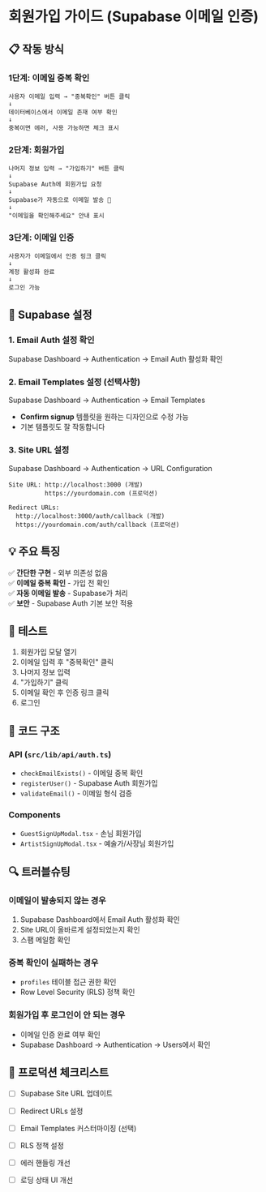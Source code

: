 # 회원가입 가이드 (Supabase 이메일 인증)

## 📋 작동 방식

### 1단계: 이메일 중복 확인
```
사용자 이메일 입력 → "중복확인" 버튼 클릭
↓
데이터베이스에서 이메일 존재 여부 확인
↓
중복이면 에러, 사용 가능하면 체크 표시
```

### 2단계: 회원가입
```
나머지 정보 입력 → "가입하기" 버튼 클릭
↓
Supabase Auth에 회원가입 요청
↓
Supabase가 자동으로 이메일 발송 📧
↓
"이메일을 확인해주세요" 안내 표시
```

### 3단계: 이메일 인증
```
사용자가 이메일에서 인증 링크 클릭
↓
계정 활성화 완료
↓
로그인 가능
```

## 🔧 Supabase 설정

### 1. Email Auth 설정 확인

Supabase Dashboard → Authentication → Email Auth 활성화 확인

### 2. Email Templates 설정 (선택사항)

Supabase Dashboard → Authentication → Email Templates

- **Confirm signup** 템플릿을 원하는 디자인으로 수정 가능
- 기본 템플릿도 잘 작동합니다

### 3. Site URL 설정

Supabase Dashboard → Authentication → URL Configuration

```
Site URL: http://localhost:3000 (개발)
          https://yourdomain.com (프로덕션)

Redirect URLs:
  http://localhost:3000/auth/callback (개발)
  https://yourdomain.com/auth/callback (프로덕션)
```

## 💡 주요 특징

✅ **간단한 구현** - 외부 의존성 없음  
✅ **이메일 중복 확인** - 가입 전 확인  
✅ **자동 이메일 발송** - Supabase가 처리  
✅ **보안** - Supabase Auth 기본 보안 적용  

## 🧪 테스트

1. 회원가입 모달 열기
2. 이메일 입력 후 "중복확인" 클릭
3. 나머지 정보 입력
4. "가입하기" 클릭
5. 이메일 확인 후 인증 링크 클릭
6. 로그인

## 📝 코드 구조

### API (`src/lib/api/auth.ts`)
- `checkEmailExists()` - 이메일 중복 확인
- `registerUser()` - Supabase Auth 회원가입
- `validateEmail()` - 이메일 형식 검증

### Components
- `GuestSignUpModal.tsx` - 손님 회원가입
- `ArtistSignUpModal.tsx` - 예술가/사장님 회원가입

## 🔍 트러블슈팅

### 이메일이 발송되지 않는 경우
1. Supabase Dashboard에서 Email Auth 활성화 확인
2. Site URL이 올바르게 설정되었는지 확인
3. 스팸 메일함 확인

### 중복 확인이 실패하는 경우
- `profiles` 테이블 접근 권한 확인
- Row Level Security (RLS) 정책 확인

### 회원가입 후 로그인이 안 되는 경우
- 이메일 인증 완료 여부 확인
- Supabase Dashboard → Authentication → Users에서 확인

## 🚀 프로덕션 체크리스트

- [ ] Supabase Site URL 업데이트
- [ ] Redirect URLs 설정
- [ ] Email Templates 커스터마이징 (선택)
- [ ] RLS 정책 설정
- [ ] 에러 핸들링 개선
- [ ] 로딩 상태 UI 개선











